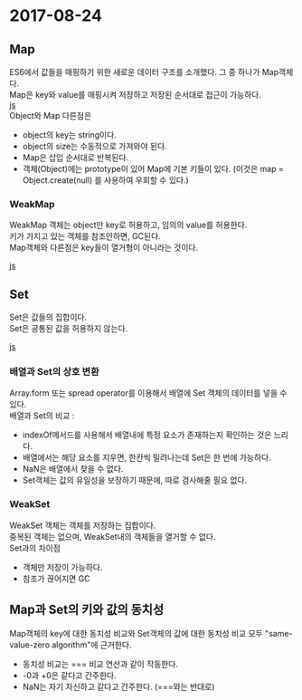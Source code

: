 # 2017-08-24
## Map
ES6에서 값들을 매핑하기 위한 새로운 데이터 구조를 소개했다. 그 중 하나가 Map객체다.<br>
Map은 key와 value를 매핑시켜 저장하고 저장된 순서대로 접근이 가능하다.<br>
[js](1.js)<br>
Object와 Map 다른점은 
<ul>
    <li>object의 key는 string이다.</li>
    <li>object의 size는 수동적으로 가져와야 된다.</li>
    <li>Map은 삽입 순서대로 반복된다.</li>
    <li>객체(Object)에는 prototype이 있어 Map에 기본 키들이 있다. (이것은 map = Object.create(null) 를 사용하여 우회할 수 있다.)</li>
</ul>

### WeakMap
WeakMap 객체는 object만 key로 허용하고, 임의의 value를 허용한다.<br>
키가 가지고 있는 객체를 참조안하면, GC된다.<br>
Map객체와 다른점은 key들이 열거형이 아니라는 것이다.<br>

[js](2.js)
## Set
Set은 값들의 집합이다.<br>
Set은 공통된 값을 허용하지 않는다.<br>

[js](3.js)<br>
### 배열과 Set의 상호 변환
Array.form 또는 spread operator를 이용해서 배열에 Set 객체의 데이터를 넣을 수 있다.<br>
배열과 Set의 비교 :
<ul>
    <li>indexOf메서드를 사용해서 배열내에 특정 요소가 존재하는지 확인하는 것은 느리다.</li>
    <li>배열에서는 해당 요소를 지우면, 한칸씩 밀려나는데 Set은 한 번에 가능하다.</li>
    <li>NaN은 배열에서 찾을 수 없다.</li>
    <li>Set객체는 값의 유일성을 보장하기 때문에, 따로 검사해줄 필요 없다.</li>
</ul>

### WeakSet
WeakSet 객체는 객체를 저장하는 집합이다.<br>
중복된 객체는 없으며, WeakSet내의 객체들을 열거할 수 없다.<br>
Set과의 차이점
<ul>
    <li>객체만 저장이 가능하다.</li>
    <li>참조가 끊어지면 GC</li>
</ul>

## Map과 Set의 키와 값의 동치성
Map객체의 key에 대한 동치성 비교와 Set객체의 값에 대한 동치성 비교 모두 "same-value-zero algorithm"에 근거한다. 
<ul>
    <li>동치성 비교는 === 비교 연산과 같이 작동한다.</li>
    <li>-0과 +0은 같다고 간주한다.</li>
    <li>NaN는 자기 자신하고 같다고 간주한다. (===와는 반대로)</li>
</ul>